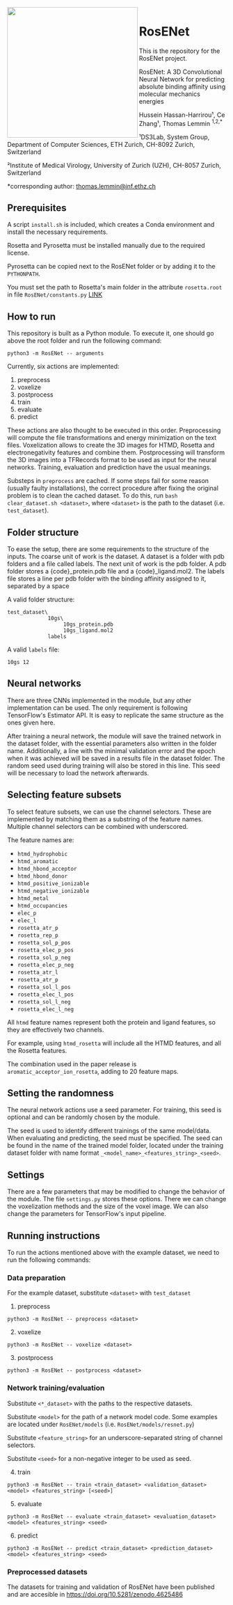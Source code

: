 <img src="logo.png" align="left" width="300">

# RosENet

This is the repository for the RosENet project.

RosENet: A 3D Convolutional Neural Network for predicting absolute binding affinity using molecular mechanics energies

Hussein Hassan-Harrirou¹, Ce Zhang¹, Thomas Lemmin <sup>1,2,*</sup>

¹DS3Lab, System Group, Department of Computer Sciences, ETH Zurich, CH-8092 Zurich, Switzerland

²Institute of Medical Virology, University of Zurich (UZH), CH-8057 Zurich, Switzerland

\*corresponding author: thomas.lemmin@inf.ethz.ch

## Prerequisites

A script `install.sh` is included, which creates a Conda environment and install the necessary requirements.

Rosetta and Pyrosetta must be installed manually due to the required license.

Pyrosetta can be copied next to the RosENet folder or by adding it to the `PYTHONPATH`.

You must set the path to Rosetta's main folder in the attribute `rosetta.root` in file `RosENet/constants.py` [LINK](RosENet/constants.py#L65)

## How to run

This repository is built as a Python module. To execute it, one should go above the root folder and run the following command:

```
python3 -m RosENet -- arguments
```

Currently, six actions are implemented:

1. preprocess
2. voxelize
3. postprocess
4. train
5. evaluate
6. predict

These actions are also thought to be executed in this order.
Preprocessing will compute the file transformations and energy minimization on the text files.
Voxelization allows to create the 3D images for HTMD, Rosetta and electronegativity features and combine them.
Postprocessing will transform the 3D images into a TFRecords format to be used as input for the neural networks.
Training, evaluation and prediction have the usual meanings.

Substeps in `preprocess` are cached. If some steps fail for some reason (usually faulty installations), the correct procedure after fixing the original problem is to clean the cached dataset. To do this, run `bash clear_dataset.sh <dataset>`, where `<dataset>` is the path to the dataset (i.e. `test_dataset`).

## Folder structure

To ease the setup, there are some requirements to the structure of the inputs.
The coarse unit of work is the dataset. A dataset is a folder with pdb folders and a file called labels.
The next unit of work is the pdb folder. A pdb folder stores a {code}_protein.pdb file and a {code}_ligand.mol2.
The labels file stores a line per pdb folder with the binding affinity assigned to it, separated by a space


A valid folder structure:
```
test_dataset\
             10gs\
                  10gs_protein.pdb
                  10gs_ligand.mol2
             labels
```

A valid `labels` file:
```
10gs 12
```

## Neural networks

There are three CNNs implemented in the module, but any other implementation can be used. The only requirement is following TensorFlow's Estimator API.
It is easy to replicate the same structure as the ones given here.

After training a neural network, the module will save the trained network in the dataset folder, with the essential parameters also written in the folder name. Additionally, a line with the minimal validation error and the epoch when it was achieved will be saved in a results file in the dataset folder. The random seed used during training will also be stored in this line. This seed will be necessary to load the network afterwards. 

## Selecting feature subsets

To select feature subsets, we can use the channel selectors. These are implemented by matching them as a substring of the feature names. Multiple channel selectors can be combined with underscored.

The feature names are: 

* `htmd_hydrophobic`
* `htmd_aromatic`
* `htmd_hbond_acceptor`
* `htmd_hbond_donor`
* `htmd_positive_ionizable`
* `htmd_negative_ionizable`
* `htmd_metal`
* `htmd_occupancies`
* `elec_p`
* `elec_l`
* `rosetta_atr_p`
* `rosetta_rep_p`
* `rosetta_sol_p_pos`
* `rosetta_elec_p_pos`
* `rosetta_sol_p_neg`
* `rosetta_elec_p_neg`
* `rosetta_atr_l`
* `rosetta_atr_p`
* `rosetta_sol_l_pos`
* `rosetta_elec_l_pos`
* `rosetta_sol_l_neg`
* `rosetta_elec_l_neg`

All `htmd` feature names represent both the protein and ligand features, so they are effectively two channels.

For example, using `htmd_rosetta` will include all the HTMD features, and all the Rosetta features.

The combination used in the paper release is `aromatic_acceptor_ion_rosetta`, adding to 20 feature maps.


## Setting the randomness

The neural network actions use a seed parameter. For training, this seed is optional and can be randomly chosen by the module.

The seed is used to identify different trainings of the same model/data. When evaluating and predicting, the seed must be specified. The seed can be found in the name of the trained model folder, located under the training dataset folder with name format `_<model_name>_<features_string>_<seed>`.

## Settings

There are a few parameters that may be modified to change the behavior of the module. The file `settings.py` stores these options.
There we can change the voxelization methods and the size of the voxel image. We can also change the parameters for TensorFlow's input pipeline.

## Running instructions

To run the actions mentioned above with the example dataset, we need to run the following commands:

### Data preparation

For the example dataset, substitute `<dataset>` with `test_dataset`

1. preprocess
```
python3 -m RosENet -- preprocess <dataset>
```
2. voxelize
```
python3 -m RosENet -- voxelize <dataset>
```
3. postprocess
```
python3 -m RosENet -- postprocess <dataset>
```

### Network training/evaluation

Substitute `<*_dataset>` with the paths to the respective datasets. 

Substitute `<model>` for the path of a network model code. Some examples are located under `RosENet/models` (i.e. `RosENet/models/resnet.py`)

Substitute `<feature_string>` for an underscore-separated string of channel selectors.

Substitute `<seed>` for a non-negative integer to be used as seed.

4. train
```
python3 -m RosENet -- train <train_dataset> <validation_dataset> <model> <features_string> [<seed>]
```
5. evaluate
```
python3 -m RosENet -- evaluate <train_dataset> <evaluation_dataset> <model> <features_string> <seed>
```
6. predict
```
python3 -m RosENet -- predict <train_dataset> <prediction_dataset> <model> <features_string> <seed>
```

### Preprocessed datasets

The datasets for training and validation of RosENet have been published and are accesible in https://doi.org/10.5281/zenodo.4625486

